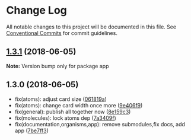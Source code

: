 # Change Log

All notable changes to this project will be documented in this file.
See [Conventional Commits](https://conventionalcommits.org) for commit guidelines.

<a name="1.3.1"></a>
## [1.3.1](https://github.com/OffCourse/offcourse-next/compare/v1.3.0...v1.3.1) (2018-06-05)

**Note:** Version bump only for package app





<a name="1.3.0"></a>
## 1.3.0 (2018-06-05)

* fix(atoms): adjust card size ([061819a](https://github.com/OffCourse/offcourse-next/commit/061819a))
* fix(atoms): change card width once more ([9e406f9](https://github.com/OffCourse/offcourse-next/commit/9e406f9))
* fix(general): publish all together now ([8e159c3](https://github.com/OffCourse/offcourse-next/commit/8e159c3))
* fix(molecules): lock atoms dep ([7a3409f](https://github.com/OffCourse/offcourse-next/commit/7a3409f))
* fix(documentation,organisms,app): remove submodules,fix docs, add app ([7be7ff3](https://github.com/OffCourse/offcourse-next/commit/7be7ff3))
